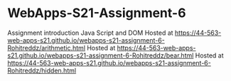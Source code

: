 # WebApps-S21-Assignment-6
Assignment introduction Java Script and DOM
Hosted at <https://44-563-web-apps-s21.github.io/webapps-s21-assignment-6-Rohitreddz/arithmetic.html>
Hosted at <https://44-563-web-apps-s21.github.io/webapps-s21-assignment-6-Rohitreddz/bear.html>
Hosted at <https://44-563-web-apps-s21.github.io/webapps-s21-assignment-6-Rohitreddz/hidden.html>

